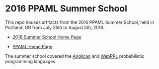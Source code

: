 # 2016 PPAML Summer School

This repo houses artifacts from the 2016 PPAML Summer School, held in
Portland, OR from July 25th to August 5th, 2016.

- [2016 Summer School Home Page](http://ppaml.galois.com/wiki/wiki/SummerSchools/2016/LectureMaterials)

- [PPAML Home Page](http://www.darpa.mil/program/probabilistic-programming-for-advancing-machine-Learning)

The summer school covered the
[Anglican](http://www.robots.ox.ac.uk/~fwood/anglican/) and
[WebPPL](http://webppl.org/) probabilistic programming languages.
